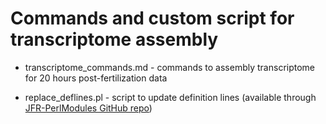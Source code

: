 # Commands and custom script for transcriptome assembly 

* transcriptome_commands.md - commands to assembly transcriptome for 20 hours post-fertilization data

* replace_deflines.pl - script to update definition lines (available through [JFR-PerlModules GitHub repo](https://github.com/josephryan/JFR-PerlModules))
